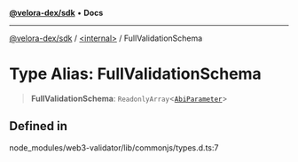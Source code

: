 [**@velora-dex/sdk**](../../README.md) • **Docs**

***

[@velora-dex/sdk](../../globals.md) / [\<internal\>](../README.md) / FullValidationSchema

# Type Alias: FullValidationSchema

> **FullValidationSchema**: `ReadonlyArray`\<[`AbiParameter`](../namespaces/home_velenir-gnx570_Projects_Paraswap_paraswap-sdk_node_modules_web3-types_lib_commonjs_index/type-aliases/AbiParameter.md)\>

## Defined in

node\_modules/web3-validator/lib/commonjs/types.d.ts:7

